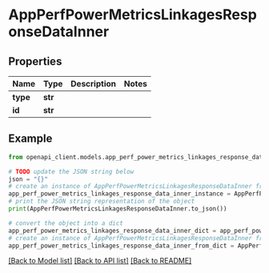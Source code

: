 # AppPerfPowerMetricsLinkagesResponseDataInner


## Properties

Name | Type | Description | Notes
------------ | ------------- | ------------- | -------------
**type** | **str** |  | 
**id** | **str** |  | 

## Example

```python
from openapi_client.models.app_perf_power_metrics_linkages_response_data_inner import AppPerfPowerMetricsLinkagesResponseDataInner

# TODO update the JSON string below
json = "{}"
# create an instance of AppPerfPowerMetricsLinkagesResponseDataInner from a JSON string
app_perf_power_metrics_linkages_response_data_inner_instance = AppPerfPowerMetricsLinkagesResponseDataInner.from_json(json)
# print the JSON string representation of the object
print(AppPerfPowerMetricsLinkagesResponseDataInner.to_json())

# convert the object into a dict
app_perf_power_metrics_linkages_response_data_inner_dict = app_perf_power_metrics_linkages_response_data_inner_instance.to_dict()
# create an instance of AppPerfPowerMetricsLinkagesResponseDataInner from a dict
app_perf_power_metrics_linkages_response_data_inner_from_dict = AppPerfPowerMetricsLinkagesResponseDataInner.from_dict(app_perf_power_metrics_linkages_response_data_inner_dict)
```
[[Back to Model list]](../README.md#documentation-for-models) [[Back to API list]](../README.md#documentation-for-api-endpoints) [[Back to README]](../README.md)


